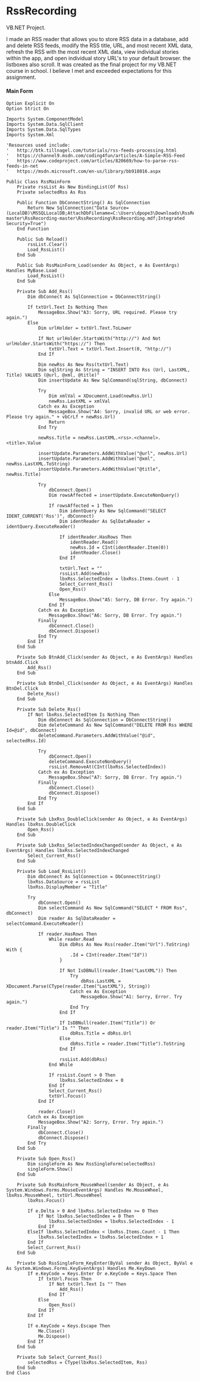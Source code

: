 # RssRecording
VB.NET Project.

I made an RSS reader that allows you to store RSS data in a database, add and delete RSS feeds, modify the RSS title, URL, and most recent XML data, refresh the RSS with the most recent XML data, view individual stories within the app, and open individual story URL's to your default browser. the listboxes also scroll. It was created as the final project for my VB.NET course in school. I believe I met and exceeded expectations for this assignment.

#### Main Form
    Option Explicit On
    Option Strict On

    Imports System.ComponentModel
    Imports System.Data.SqlClient
    Imports System.Data.SqlTypes
    Imports System.Xml

    'Resources used include:
    '   http://btk.tillnagel.com/tutorials/rss-feeds-processing.html
    '   https://channel9.msdn.com/coding4fun/articles/A-Simple-RSS-Feed
    '   https://www.codeproject.com/articles/820669/how-to-parse-rss-feeds-in-net
    '   https://msdn.microsoft.com/en-us/library/bb918016.aspx

    Public Class RssMainForm
        Private rssList As New BindingList(Of Rss)
        Private selectedRss As Rss

        Public Function DbConnectString() As SqlConnection
            Return New SqlConnection("Data Source=(LocalDB)\MSSQLLocalDB;AttachDbFilename=C:\Users\dpope3\Downloads\RssRecording-master\RssRecording-master\RssRecording\RssRecording.mdf;Integrated Security=True")
        End Function

        Public Sub Reload()
            rssList.Clear()
            Load_RssList()
        End Sub

        Public Sub RssMainForm_Load(sender As Object, e As EventArgs) Handles MyBase.Load
            Load_RssList()
        End Sub

        Private Sub Add_Rss()
            Dim dbConnect As SqlConnection = DbConnectString()

            If txtUrl.Text Is Nothing Then
                MessageBox.Show("A3: Sorry, URL required. Please try again.")
            Else
                Dim urlHolder = txtUrl.Text.ToLower

                If Not urlHolder.StartsWith("http://") And Not urlHolder.StartsWith("https://") Then
                    txtUrl.Text = txtUrl.Text.Insert(0, "http://")
                End If

                Dim newRss As New Rss(txtUrl.Text)
                Dim sqlString As String = "INSERT INTO Rss (Url, LastXML, Title) VALUES (@url, @xml, @title)"
                Dim insertUpdate As New SqlCommand(sqlString, dbConnect)

                Try
                    Dim xmlVal = XDocument.Load(newRss.Url)
                    newRss.LastXML = xmlVal
                Catch ex As Exception
                    MessageBox.Show("A4: Sorry, invalid URL or web error. Please try again." + vbCrLf + newRss.Url)
                    Return
                End Try

                newRss.Title = newRss.LastXML.<rss>.<channel>.<title>.Value

                insertUpdate.Parameters.AddWithValue("@url", newRss.Url)
                insertUpdate.Parameters.AddWithValue("@xml", newRss.LastXML.ToString)
                insertUpdate.Parameters.AddWithValue("@title", newRss.Title)

                Try
                    dbConnect.Open()
                    Dim rowsAffected = insertUpdate.ExecuteNonQuery()

                    If rowsAffected = 1 Then
                        Dim identQuery As New SqlCommand("SELECT IDENT_CURRENT('Rss')", dbConnect)
                        Dim identReader As SqlDataReader = identQuery.ExecuteReader()

                        If identReader.HasRows Then
                            identReader.Read()
                            newRss.Id = CInt(identReader.Item(0))
                            identReader.Close()
                        End If

                        txtUrl.Text = ""
                        rssList.Add(newRss)
                        lbxRss.SelectedIndex = lbxRss.Items.Count - 1
                        Select_Current_Rss()
                        Open_Rss()
                    Else
                        MessageBox.Show("A5: Sorry, DB Error. Try again.")
                    End If
                Catch ex As Exception
                    MessageBox.Show("A6: Sorry, DB Error. Try again.")
                Finally
                    dbConnect.Close()
                    dbConnect.Dispose()
                End Try
            End If
        End Sub

        Private Sub BtnAdd_Click(sender As Object, e As EventArgs) Handles btnAdd.Click
            Add_Rss()
        End Sub

        Private Sub BtnDel_Click(sender As Object, e As EventArgs) Handles BtnDel.Click
            Delete_Rss()
        End Sub

        Private Sub Delete_Rss()
            If Not lbxRss.SelectedItem Is Nothing Then
                Dim dbConnect As SqlConnection = DbConnectString()
                Dim deleteCommand As New SqlCommand("DELETE FROM Rss WHERE Id=@id", dbConnect)
                deleteCommand.Parameters.AddWithValue("@id", selectedRss.Id)

                Try
                    dbConnect.Open()
                    deleteCommand.ExecuteNonQuery()
                    rssList.RemoveAt(CInt(lbxRss.SelectedIndex))
                Catch ex As Exception
                    MessageBox.Show("A7: Sorry, DB Error. Try again.")
                Finally
                    dbConnect.Close()
                    dbConnect.Dispose()
                End Try
            End If
        End Sub

        Private Sub LbxRss_DoubleClick(sender As Object, e As EventArgs) Handles lbxRss.DoubleClick
            Open_Rss()
        End Sub

        Private Sub LbxRss_SelectedIndexChanged(sender As Object, e As EventArgs) Handles lbxRss.SelectedIndexChanged
            Select_Current_Rss()
        End Sub

        Private Sub Load_RssList()
            Dim dbConnect As SqlConnection = DbConnectString()
            lbxRss.DataSource = rssList
            lbxRss.DisplayMember = "Title"

            Try
                dbConnect.Open()
                Dim selectCommand As New SqlCommand("SELECT * FROM Rss", dbConnect)
                Dim reader As SqlDataReader = selectCommand.ExecuteReader()

                If reader.HasRows Then
                    While reader.Read
                        Dim dbRss As New Rss(reader.Item("Url").ToString) With {
                            .Id = CInt(reader.Item("Id"))
                        }

                        If Not IsDBNull(reader.Item("LastXML")) Then
                            Try
                                dbRss.LastXML = XDocument.Parse(CType(reader.Item("LastXML"), String))
                            Catch ex As Exception
                                MessageBox.Show("A1: Sorry, Error. Try again.")
                            End Try
                        End If

                        If IsDBNull(reader.Item("Title")) Or reader.Item("Title") Is "" Then
                            dbRss.Title = dbRss.Url
                        Else
                            dbRss.Title = reader.Item("Title").ToString
                        End If

                        rssList.Add(dbRss)
                    End While

                    If rssList.Count > 0 Then
                        lbxRss.SelectedIndex = 0
                    End If
                    Select_Current_Rss()
                    txtUrl.Focus()
                End If

                reader.Close()
            Catch ex As Exception
                MessageBox.Show("A2: Sorry, Error. Try again.")
            Finally
                dbConnect.Close()
                dbConnect.Dispose()
            End Try
        End Sub

        Private Sub Open_Rss()
            Dim singleForm As New RssSingleForm(selectedRss)
            singleForm.Show()
        End Sub

        Private Sub RssMainForm_MouseWheel(sender As Object, e As System.Windows.Forms.MouseEventArgs) Handles Me.MouseWheel, lbxRss.MouseWheel, txtUrl.MouseWheel
            lbxRss.Focus()

            If e.Delta > 0 And lbxRss.SelectedIndex >= 0 Then
                If Not lbxRss.SelectedIndex = 0 Then
                    lbxRss.SelectedIndex = lbxRss.SelectedIndex - 1
                End If
            ElseIf lbxRss.SelectedIndex < lbxRss.Items.Count - 1 Then
                lbxRss.SelectedIndex = lbxRss.SelectedIndex + 1
            End If
            Select_Current_Rss()
        End Sub

        Private Sub RssSingleForm_KeyEnter(ByVal sender As Object, ByVal e As System.Windows.Forms.KeyEventArgs) Handles Me.KeyDown
            If e.KeyCode = Keys.Enter Or e.KeyCode = Keys.Space Then
                If txtUrl.Focus Then
                    If Not txtUrl.Text Is "" Then
                        Add_Rss()
                    End If
                Else
                    Open_Rss()
                End If
            End If

            If e.KeyCode = Keys.Escape Then
                Me.Close()
                Me.Dispose()
            End If
        End Sub

        Private Sub Select_Current_Rss()
            selectedRss = CType(lbxRss.SelectedItem, Rss)
        End Sub
    End Class
